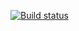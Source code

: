 [![Build status](https://ci.appveyor.com/api/projects/status/dadr3l8rpaeld7m8?svg=true)](https://ci.appveyor.com/project/TsybulkaAlina/test-api-ci)